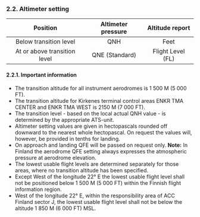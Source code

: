 ### 	2.2. Altimeter setting

|           Position           | Altimeter pressure |  Altitude report  |
| :--------------------------: | :----------------: | :---------------: |
|    Below transition level    |        QNH         |       Feet        |
| At or above transition level |   QNE (Standard)   | Flight Level (FL) |

#### **2.2.1. Important information**

- The transition altitude for all instrument aerodromes is 1 500 M (5 000 FT).
- The transition altitude for Kirkenes terminal control areas ENKR TMA CENTER and ENKR TMA WEST is 2150 M (7 000 FT).
- The transition level - based on the local actual QNH value - is determined by the appropriate ATS-unit.
- Altimeter setting values are given in hectopascals rounded off downward to the nearest whole hectopascal. On request the values will, however, be provided in tenths for landing.
- On approach and landing QFE will be passed on request only. **Note:** In Finland the aerodrome QFE setting always expresses the atmospheric pressure at aerodrome elevation.
- The lowest usable flight levels are determined separately for those areas, where no transition altitude has been specified.
- Except West of the longitude 22° E the lowest usable flight level shall not be positioned below 1 500 M (5 000 FT) within the Finnish flight information region.
- West of the longitude 22° E, within the responsibility area of ACC Finland sector J, the lowest usable flight level shall not be below the altitude 1 850 M (6 000 FT) MSL.
